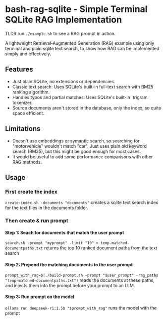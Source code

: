 # bash-rag-sqlite - Simple Terminal SQLite RAG Implementation
TLDR run `./example.sh` to see a RAG prompt in action.

A lightweight Retrieval-Augmented Generation (RAG) example using only terminal and plain sqlite text search, to show how RAG can be implemented simply and effectively.

## Features
- Just plain SQLite, no extensions or dependencies.
- Classic text search: Uses SQLite's built-in full-text search with BM25 ranking algorithm.
- Handles typos and partial matches: Uses SQLite's built-in `trigram tokenizer.
- Source documents aren't stored in the database, only the index, so quite space efficient.

## Limitations
- Doesn't use embeddings or symantic search, so searching for "motorvehicle" wouldn't match "car". Just uses plain old keyword search (BM25), but this might be good enough for most cases.
- It would be useful to add some performance comparisons with other RAG methods.

## Usage
### First create the index
```create-index.sh -documents "documents"``` creates a sqlite text search index for the text files in the documents folder. 

### Then create & run prompt
#### Step 1: Seach for documents that match the user prompt
```search.sh -prompt "myprompt" -limit "10" > temp-matched-documentpaths.txt``` returns the top 10 ranked document paths from the text search

#### Step 2: Prepend the matching documents to the user prompt
```prompt_with_rag=$(./build-prompt.sh -prompt "$user_prompt" -rag_paths "temp-matched-documentpaths.txt")``` reads the documents at these paths, and injects them into the prompt before your prompt to an LLM.

#### Step 3: Run prompt on the model
```ollama run deepseek-r1:1.5b "$prompt_with_rag"``` runs the model with the prompt
